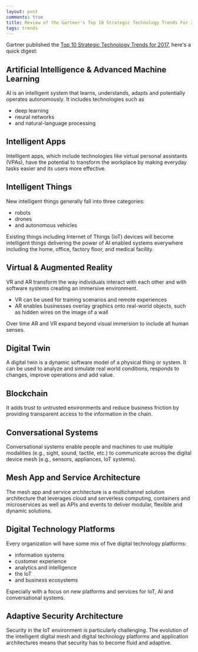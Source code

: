 ```yaml
---
layout: post
comments: true
title: Review of the Gartner's Top 10 Strategic Technology Trends For 2017
tags: trends
---
```


Gartner published the [Top 10 Strategic Technology Trends for 2017](http://www.forbes.com/sites/gartnergroup/2016/10/26/gartners-top-10-strategic-technology-trends-for-2017/#232876657044), here's a quick digest:

## Artificial Intelligence & Advanced Machine Learning

AI is an intelligent system that learns, understands, adapts and potentially operates autonomously. It includes technologies such as

* deep learning
* neural networks
* and natural-language processing

<!--excerpt-->

## Intelligent Apps

Intelligent apps, which include technologies like virtual personal assistants (VPAs), have the potential to transform the workplace by making everyday tasks easier and its users more effective.

## Intelligent Things

New intelligent things generally fall into three categories:

* robots
* drones
* and autonomous vehicles

Existing things including Internet of Things (IoT) devices will become intelligent things delivering the power of AI enabled systems everywhere including the home, office, factory floor, and medical facility.

## Virtual & Augmented Reality

VR and AR transform the way individuals interact with each other and with software systems creating an immersive environment.

* VR can be used for training scenarios and remote experiences
* AR enables businesses overlay graphics onto real-world objects, such as hidden wires on the image of a wall

Over time AR and VR expand beyond visual immersion to include all human senses.

## Digital Twin

A digital twin is a dynamic software model of a physical thing or system. It can be used to analyze and simulate real world conditions, responds to changes, improve operations and add value.

## Blockchain

It adds trust to untrusted environments and reduce business friction by providing transparent access to the information in the chain.

## Conversational Systems

Conversational systems enable people and machines to use multiple modalities (e.g., sight, sound, tactile, etc.) to communicate across the digital device mesh (e.g., sensors, appliances, IoT systems).

## Mesh App and Service Architecture

The mesh app and service architecture is a multichannel solution architecture that leverages cloud and serverless computing, containers and microservices as well as APIs and events to deliver modular, flexible and dynamic solutions.

## Digital Technology Platforms

Every organization will have some mix of five digital technology platforms:

* information systems
* customer experience
* analytics and intelligence
* the IoT
* and business ecosystems

Especially with a focus on new platforms and services for IoT, AI and conversational systems.

## Adaptive Security Architecture

Security in the IoT environment is particularly challenging. The evolution of the intelligent digital mesh and digital technology platforms and application architectures means that security has to become fluid and adaptive.

